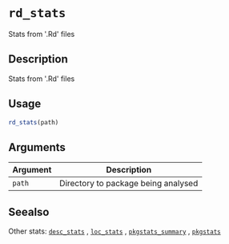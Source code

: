 # `rd_stats`

Stats from '.Rd' files


## Description

Stats from '.Rd' files


## Usage

```r
rd_stats(path)
```


## Arguments

Argument      |Description
------------- |----------------
`path`     |     Directory to package being analysed


## Seealso

Other stats:
 [`desc_stats`](#descstats) ,
 [`loc_stats`](#locstats) ,
 [`pkgstats_summary`](#pkgstatssummary) ,
 [`pkgstats`](#pkgstats)


